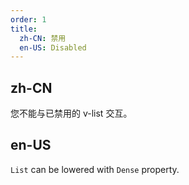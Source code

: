 ```yaml
---
order: 1
title:
  zh-CN: 禁用
  en-US: Disabled
---
```


## zh-CN

您不能与已禁用的 v-list 交互。

## en-US

`List` can be lowered with `Dense` property.
